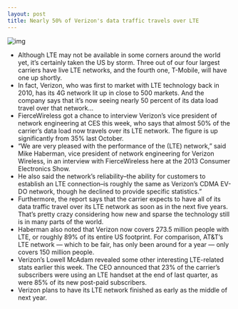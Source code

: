 ```yaml
---
layout: post
title: Nearly 50% of Verizon's data traffic travels over LTE
---
```

![img](http://media.idownloadblog.com/wp-content/uploads/2012/03/iPhone-4S-Verizon-LTE.jpg)
* Although LTE may not be available in some corners around the world yet, it’s certainly taken the US by storm. Three out of our four largest carriers have live LTE networks, and the fourth one, T-Mobile, will have one up shortly.
* In fact, Verizon, who was first to market with LTE technology back in 2010, has its 4G network lit up in close to 500 markets. And the company says that it’s now seeing nearly 50 percent of its data load travel over that network…
* FierceWireless got a chance to interview Verizon’s vice president of network engineering at CES this week, who says that almost 50% of the carrier’s data load now travels over its LTE network. The figure is up significantly from 35% last October.
* “We are very pleased with the performance of the (LTE) network,” said Mike Haberman, vice president of network engineering for Verizon Wireless, in an interview with FierceWireless here at the 2013 Consumer Electronics Show.
* He also said the network’s reliability–the ability for customers to establish an LTE connection–is roughly the same as Verizon’s CDMA EV-DO network, though he declined to provide specific statistics.”
* Furthermore, the report says that the carrier expects to have all of its data traffic travel over its LTE network as soon as in the next five years. That’s pretty crazy considering how new and sparse the technology still is in many parts of the world.
* Haberman also noted that Verizon now covers 273.5 million people with LTE, or roughly 89% of its entire US footprint. For comparison, AT&T’s LTE network — which to be fair, has only been around for a year — only covers 150 million people.
* Verizon’s Lowell McAdam revealed some other interesting LTE-related stats earlier this week. The CEO announced that 23% of the carrier’s subscribers were using an LTE handset at the end of last quarter, as were 85% of its new post-paid subscribers.
* Verizon plans to have its LTE network finished as early as the middle of next year.

